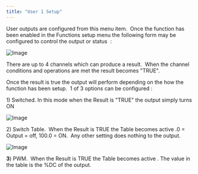 ```yaml
---
title: "User 1 Setup"
---
```


User outputs are configured from this menu item.&nbsp; Once the function has been enabled in the Functions setup menu the following form may be configured to control the output or status&nbsp; :


![Image](</lib/useroutputform1.png>)



There are up to 4 channels which can produce a result.&nbsp; When the channel conditions and operations are met the result becomes "TRUE".


Once the result is true the output will perform depending on the how the function has been setup.&nbsp; 1 of 3 options can be configured :


&#49;) Switched. In this mode when the Result is "TRUE" the output simply turns ON


![Image](</lib/NewItem14.jpg>)


&#50;) Switch Table.  When the Result is TRUE the Table becomes active .0 = Output = off, 100.0 = ON.&nbsp; Any other setting does nothing to the output.

![Image](</lib/NewItem13.jpg>)



**&#51;**) PWM.  When the Result is TRUE the Table becomes active . The value in the table is the %DC of the output.






